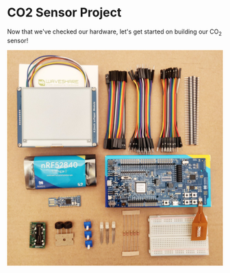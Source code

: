 # CO2 Sensor Project
Now that we've checked our hardware, let's get started on building our CO<sub>2</sub> sensor!

![all the hardware needed for this project](../img/hardware.jpg)